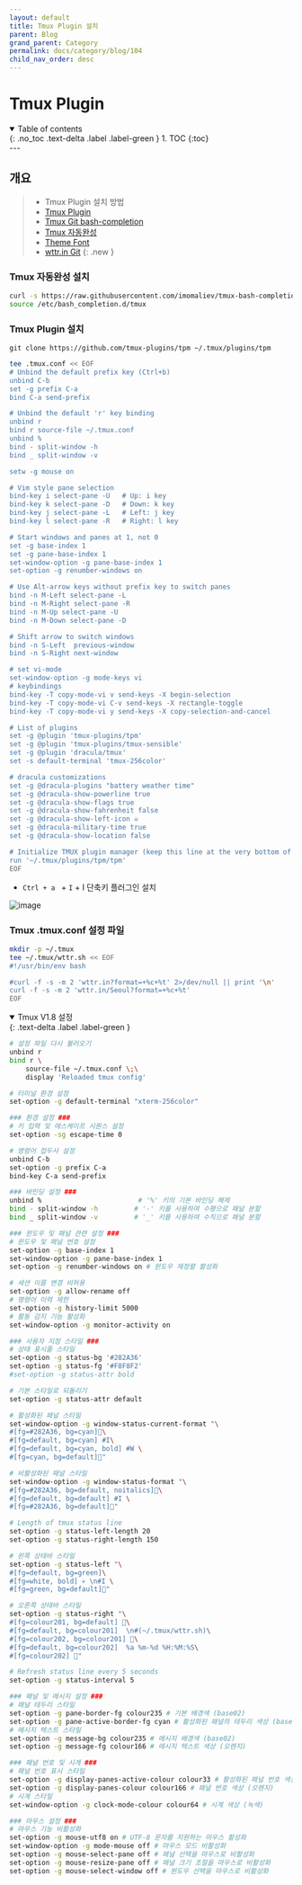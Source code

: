 ```yaml
---
layout: default
title: Tmux Plugin 설치
parent: Blog
grand_parent: Category
permalink: docs/category/blog/104
child_nav_order: desc
---
```


# Tmux Plugin
<details open markdown="block">
  <summary>
    Table of contents
  </summary>
  {: .no_toc .text-delta .label .label-green }
1. TOC
{:toc}
</details>
---

## 개요

> - Tmux Plugin 설치 방법
> - [Tmux Plugin](https://github.com/tmux-plugins/tpm)
> - [Tmux Git bash-completion](https://github.com/imomaliev/tmux-bash-completion/blob/master/completions/tmux)
> - [Tmux 자동완성](https://russellparker.me/post/2018/02/16/tmux-bash-autocomplete/)
> - [Theme Font](https://www.nerdfonts.com/font-downloads)
> - [wttr.in Git](https://github.com/chubin/wttr.in)
{: .new }

### Tmux 자동완성 설치

```bash
curl -s https://raw.githubusercontent.com/imomaliev/tmux-bash-completion/master/completions/tmux > /etc/bash_completion.d/tmux
source /etc/bash_completion.d/tmux
```

### Tmux Plugin 설치

```
git clone https://github.com/tmux-plugins/tpm ~/.tmux/plugins/tpm
```

```bash
tee .tmux.conf << EOF
# Unbind the default prefix key (Ctrl+b)
unbind C-b
set -g prefix C-a
bind C-a send-prefix

# Unbind the default 'r' key binding
unbind r
bind r source-file ~/.tmux.conf
unbind %
bind - split-window -h
bind _ split-window -v

setw -g mouse on

# Vim style pane selection
bind-key i select-pane -U   # Up: i key
bind-key k select-pane -D   # Down: k key
bind-key j select-pane -L   # Left: j key
bind-key l select-pane -R   # Right: l key

# Start windows and panes at 1, not 0
set -g base-index 1
set -g pane-base-index 1
set-window-option -g pane-base-index 1
set-option -g renumber-windows on

# Use Alt-arrow keys without prefix key to switch panes
bind -n M-Left select-pane -L
bind -n M-Right select-pane -R
bind -n M-Up select-pane -U
bind -n M-Down select-pane -D

# Shift arrow to switch windows
bind -n S-Left  previous-window
bind -n S-Right next-window

# set vi-mode
set-window-option -g mode-keys vi
# keybindings
bind-key -T copy-mode-vi v send-keys -X begin-selection
bind-key -T copy-mode-vi C-v send-keys -X rectangle-toggle
bind-key -T copy-mode-vi y send-keys -X copy-selection-and-cancel

# List of plugins
set -g @plugin 'tmux-plugins/tpm'
set -g @plugin 'tmux-plugins/tmux-sensible'
set -g @plugin 'dracula/tmux'
set -s default-terminal 'tmux-256color'

# dracula customizations
set -g @dracula-plugins "battery weather time"
set -g @dracula-show-powerline true
set -g @dracula-show-flags true
set -g @dracula-show-fahrenheit false
set -g @dracula-show-left-icon ☠
set -g @dracula-military-time true
set -g @dracula-show-location false

# Initialize TMUX plugin manager (keep this line at the very bottom of tmux.conf)
run '~/.tmux/plugins/tpm/tpm'
EOF
```

- `Ctrl + a ` + `I` <prefix> + I 단축키 플러그인 설치

![image](https://github.com/heaths2/heaths2.github.io/assets/36792594/d627b3b7-613a-42c3-8be4-02f15cc10d30)

### Tmux .tmux.conf 설정 파일

```bash
mkdir -p ~/.tmux
tee ~/.tmux/wttr.sh << EOF
#!/usr/bin/env bash

#curl -f -s -m 2 'wttr.in?format=+%c+%t' 2>/dev/null || print '\n'
curl -f -s -m 2 'wttr.in/Seoul?format=+%c+%t'
EOF
```

<details open markdown="block">
  <summary>
    Tmux V1.8 설정
  </summary>
  {: .text-delta .label .label-green }
  
```bash
# 설정 파일 다시 불러오기
unbind r
bind r \
    source-file ~/.tmux.conf \;\
    display 'Reloaded tmux config'

# 터미널 환경 설정
set-option -g default-terminal "xterm-256color"

### 환경 설정 ###
# 키 입력 및 에스케이프 시퀀스 설정
set-option -sg escape-time 0

# 명령어 접두사 설정
unbind C-b
set-option -g prefix C-a
bind-key C-a send-prefix

### 바인딩 설정 ###
unbind %                        # '%' 키의 기본 바인딩 해제
bind - split-window -h         # '-' 키를 사용하여 수평으로 패널 분할
bind _ split-window -v         # '_' 키를 사용하여 수직으로 패널 분할

### 윈도우 및 패널 관련 설정 ###
# 윈도우 및 패널 번호 설정
set-option -g base-index 1
set-window-option -g pane-base-index 1
set-option -g renumber-windows on # 윈도우 재정렬 활성화

# 세션 이름 변경 비허용
set-option -g allow-rename off
# 명령어 이력 제한
set-option -g history-limit 5000
# 활동 감지 기능 활성화
set-window-option -g monitor-activity on

### 사용자 지정 스타일 ###
# 상태 표시줄 스타일
set-option -g status-bg '#282A36'
set-option -g status-fg '#F8F8F2'
#set-option -g status-attr bold

# 기본 스타일로 되돌리기
set-option -g status-attr default

# 활성화된 패널 스타일
set-window-option -g window-status-current-format "\
#[fg=#282A36, bg=cyan]\
#[fg=default, bg=cyan] #I\
#[fg=default, bg=cyan, bold] #W \
#[fg=cyan, bg=default]"

# 비활성화된 패널 스타일
set-window-option -g window-status-format "\
#[fg=#282A36, bg=default, noitalics]\
#[fg=default, bg=default] #I \
#[fg=#282A36, bg=default]"

# Length of tmux status line
set-option -g status-left-length 20
set-option -g status-right-length 150

# 왼쪽 상태바 스타일
set-option -g status-left "\
#[fg=default, bg=green]\
#[fg=white, bold] 💀 \n#I \
#[fg=green, bg=default]"

# 오른쪽 상태바 스타일
set-option -g status-right "\
#[fg=colour201, bg=default] \
#[fg=default, bg=colour201]  \n#(~/.tmux/wttr.sh)\
#[fg=colour202, bg=colour201] \
#[fg=default, bg=colour202]  %a %m-%d %H:%M:%S\
#[fg=colour202] "

# Refresh status line every 5 seconds
set-option -g status-interval 5

### 패널 및 메시지 설정 ###
# 패널 테두리 스타일
set-option -g pane-border-fg colour235 # 기본 배경색 (base02)
set-option -g pane-active-border-fg cyan # 활성화된 패널의 테두리 색상 (base0f)
# 메시지 텍스트 스타일
set-option -g message-bg colour235 # 메시지 배경색 (base02)
set-option -g message-fg colour166 # 메시지 텍스트 색상 (오렌지)

### 패널 번호 및 시계 ###
# 패널 번호 표시 스타일
set-option -g display-panes-active-colour colour33 # 활성화된 패널 번호 색상 (파란색)
set-option -g display-panes-colour colour166 # 패널 번호 색상 (오렌지)
# 시계 스타일
set-window-option -g clock-mode-colour colour64 # 시계 색상 (녹색)

### 마우스 설정 ###
# 마우스 기능 비활성화
set-option -g mouse-utf8 on # UTF-8 문자를 지원하는 마우스 활성화
set-window-option -g mode-mouse off # 마우스 모드 비활성화
set-option -g mouse-select-pane off # 패널 선택을 마우스로 비활성화
set-option -g mouse-resize-pane off # 패널 크기 조절을 마우스로 비활성화
set-option -g mouse-select-window off # 윈도우 선택을 마우스로 비활성화
```
</details>
